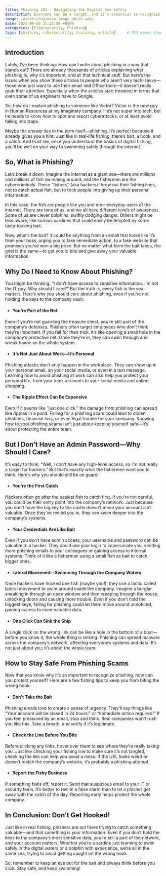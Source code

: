 ```yaml
---
title: Phishing 101 - Navigating the Digital Sea Safely
description: Everyone can be a target, and it’s essential to recognize phishing attempts to protect both personal and company data. Simple steps like verifying suspicious links, not responding to urgent requests, and reporting phishing emails can help prevent falling victim to these scams. Cybersecurity is everyone’s responsibility—don’t get caught on the hook!
image: /assets/img/main_image_phish.webp
date: 2024-09-05 21:23:05 +0800
categories: [Cibersecurity, Phishing]
tags: [phishing, cibersecurity, training, article]     # TAG names should always be lowercase
---
```


## Introduction

Lately, I’ve been thinking: How can I write about phishing in a way that stands out? There are already thousands of articles explaining what phishing is, why it’s important, and all that technical stuff. But here’s the issue: when you show these articles to people who aren’t very tech-savvy—those who just want to use their email and Office tools—it doesn’t really grab their attention. Especially when the articles start throwing in terms that even some of us engineers have to Google.

So, how do I explain phishing to someone like Victor? Victor is the new guy in Human Resources at my imaginary company. He’s not super into tech, but he needs to know how to spot and report cyberattacks, or at least avoid falling into traps.

Maybe the answer lies in the term itself—phishing. It’s perfect because it already gives you a hint. Just like in real-life fishing, there’s bait, a hook, and a catch. And trust me, once you understand the basics of digital fishing, you’ll be well on your way to swimming safely through the internet.

## So, What is Phishing?
Let’s break it down. Imagine the internet as a giant sea—there are millions and millions of fish swimming around, and the fishermen are the cybercriminals. These “fishers” (aka hackers) throw out their fishing lines, not to catch actual fish, but to trick people into giving up their personal information.

In this case, the fish are people like you and me—everyday users of the internet. There are tons of us, and we all have different levels of awareness. Some of us are clever dolphins, swiftly dodging danger. Others might be less aware, like curious sardines that could easily be tempted by some tasty-looking bait.

Now, what’s the bait? It could be anything from an email that looks like it’s from your boss, urging you to take immediate action, to a fake website that promises you’ve won a big prize. But no matter what form the bait takes, the goal is the same—to get you to bite and give away your valuable information.

## Why Do I Need to Know About Phishing?
You might be thinking, “I don’t have access to sensitive information. I’m not the IT guy. Why should I care?” But the truth is, every fish in the sea matters. Here’s why you should care about phishing, even if you’re not holding the keys to the company vault:

- #### You’re Part of the Net
Even if you’re not guarding the treasure chest, you’re still part of the company’s defenses. Phishers often target employees who don’t think they’re important. If you fall for their trick, it’s like opening a small hole in the company’s protective net. Once they’re in, they can swim through and wreak havoc on the whole system.

- #### It’s Not Just About Work—It’s Personal
Phishing attacks don’t only happen in the workplace. They can show up in your personal email, on your social media, or even in a text message. Learning how to avoid phishing at work can also help you protect your personal life, from your bank accounts to your social media and online shopping.

- #### The Ripple Effect Can Be Expensive
Even if it seems like “just one click,” the damage from phishing can spread like ripples in a pond. Falling for a phishing scam could lead to stolen identities, financial loss, or even legal trouble for your company. Knowing how to spot phishing scams isn’t just about keeping yourself safe—it’s about protecting the entire team.

## But I Don’t Have an Admin Password—Why Should I Care?
It’s easy to think, “Well, I don’t have any high-level access, so I’m not really a target for hackers.” But that’s exactly what the fishermen want you to think. Here’s why you should still be on guard:

- #### You’re the First Catch
Hackers often go after the easiest fish to catch first. If you’re not careful, you could be their entry point into the company’s network. Just because you don’t have the big key to the castle doesn’t mean your account isn’t valuable. Once they’ve reeled you in, they can swim deeper into the company’s systems.

- #### Your Credentials Are Like Bait
Even if you don’t have admin access, your username and password can be valuable to a hacker. They could use your login to impersonate you, sending more phishing emails to your colleagues or gaining access to internal systems. Think of it like a fisherman using a small fish as bait to catch bigger ones.

- #### Lateral Movement—Swimming Through the Company Waters
Once hackers have hooked one fish (maybe you!), they use a tactic called lateral movement to swim around inside the company. Imagine a burglar sneaking in through an open window and then creeping through the house, unlocking doors and causing more trouble. Even if you don’t hold the biggest keys, falling for phishing could let them move around unnoticed, gaining access to more valuable data.

- #### One Click Can Sink the Ship
A single click on the wrong link can be like a hole in the bottom of a boat—before you know it, the whole thing is sinking. Phishing can spread malware across the company’s network, affecting everyone’s systems and data. It’s not just about you; it’s about the whole team.

## How to Stay Safe From Phishing Scams
Now that you know why it’s so important to recognize phishing, how can you protect yourself? Here are a few fishing tips to keep you from biting the wrong hook:

- #### Don’t Take the Bait
Phishing emails love to create a sense of urgency. They’ll say things like “Your account will be closed in 24 hours!” or “Immediate action required!” If you feel pressured by an email, stop and think. Real companies won’t rush you like this. Take a breath, and verify if it’s legitimate.

- #### Check the Line Before You Bite
Before clicking any links, hover over them to see where they’re really taking you. Just like checking your fishing line to make sure it’s not tangled, checking the link can help you avoid a mess. If the URL looks weird or doesn’t match the company’s website, it’s probably a phishing attempt.

- #### Report the Fishy Business
If something feels off, report it. Send that suspicious email to your IT or security team. It’s better to reel in a false alarm than to let a phisher get away with the catch of the day. Reporting early helps protect the whole company.

## In Conclusion: Don’t Get Hooked!
Just like in real fishing, phishers are out there trying to catch something valuable—and that something is your information. Even if you don’t hold the keys to the company’s most sensitive data, you’re still a part of the network, and your account matters. Whether you’re a sardine just learning to swim safely in the digital waters or a dolphin with experience, we’re all in the same sea, trying to avoid getting caught on the wrong hook.

So, remember to keep an eye out for the bait and always think before you click. Stay safe, and keep swimming!